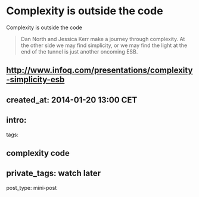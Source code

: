 # Complexity is outside the code

Complexity is outside the code

> Dan North and Jessica Kerr make a journey through complexity. At the other side we may find simplicity, or we may find the light at the end of the tunnel is just another oncoming ESB.

http://www.infoq.com/presentations/complexity-simplicity-esb
---
created_at: 2014-01-20 13:00 CET
---
intro: 
---
tags:

complexity
code
---
private_tags: watch later
---
post_type: mini-post

